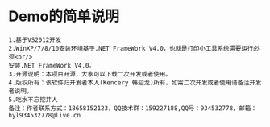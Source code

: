 # Demo的简单说明 
	1.基于VS2012开发
	2.WinXP/7/8/10安装环境基于.NET FrameWork V4.0，也就是打印小工具系统需要运行必须<br/>
	安装.NET FrameWork V4.0。
	3.开源说明：本项目开源，大家可以下载二次开发或者使用。
	4.版权所有：该软件归开发者本人(Kencery 韩迎龙)所有，如需二次开发或者使用请备注开发者说明。
	5.吃水不忘挖井人
	备注：作者联系方式：18658152123，QQ技术群：159227188,QQ号：934532778，邮箱：hyl934532778@live.cn
	
	
